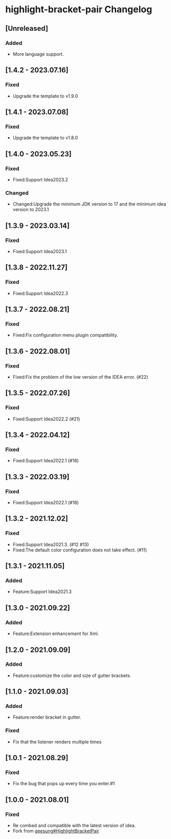 # highlight-bracket-pair Changelog #

## [Unreleased]

### Added

- More language support.

## [1.4.2 - 2023.07.16]

### Fixed

+ Upgrade the template to v1.9.0

## [1.4.1 - 2023.07.08]

### Fixed

+ Upgrade the template to v1.8.0

## [1.4.0 - 2023.05.23]

### Fixed

+ Fixed:Support Idea2023.2

### Changed

+ Changed:Upgrade the minimum JDK version to 17 and the minimum idea version to 2023.1

## [1.3.9 - 2023.03.14]

### Fixed

+ Fixed:Support Idea2023.1

## [1.3.8 - 2022.11.27]

### Fixed

+ Fixed:Support Idea2022.3

## [1.3.7 - 2022.08.21]

### Fixed

+ Fixed:Fix configuration menu plugin compatibility.

## [1.3.6 - 2022.08.01]

### Fixed

+ Fixed:Fix the problem of the low version of the IDEA error. (#22)

## [1.3.5 - 2022.07.26]

### Fixed

+ Fixed:Support Idea2022.2 (#21)

## [1.3.4 - 2022.04.12]

### Fixed

+ Fixed:Support Idea2022.1 (#18)

## [1.3.3 - 2022.03.19]

### Fixed

+ Fixed:Support Idea2022.1 (#18)

## [1.3.2 - 2021.12.02]

### Fixed

+ Fixed:Support Idea2021.3. (#12 #13)
+ Fixed:The default color configuration does not take effect. (#11)

## [1.3.1 - 2021.11.05]

### Added

+ Feature:Support Idea2021.3

## [1.3.0 - 2021.09.22]

### Added

+ Feature:Extension enhancement for Xml.

## [1.2.0 - 2021.09.09]

### Added

+ Feature:customize the color and size of gutter brackets.

## [1.1.0 - 2021.09.03]

### Added

+ Feature:render bracket in gutter.

### Fixed

+ Fix that the listener renders multiple times

## [1.0.1 - 2021.08.29]

### Fixed

- Fix the bug that pops up every time you enter.#1

## [1.0.0 - 2021.08.01]

### Fixed

- Re combed and compatible with the latest version of idea.
- Fork from [qeesung#HighlightBracketPair](https://github.com/qeesung/HighlightBracketPair)
